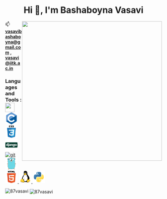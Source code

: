 <link rel="stylesheet" href="https://stackpath.bootstrapcdn.com/bootstrap/3.4.1/css/bootstrap.min.css" integrity="sha384-HSMxcRTRxnN+Bdg0JdbxYKrThecOKuH5zCYotlSAcp1+c8xmyTe9GYg1l9a69psu" crossorigin="anonymous">
<h1 align="center">Hi 👋, I'm Bashaboyna Vasavi</h1>

<!-- <p align="left"> <img src="https://komarev.com/ghpvc/?username=87vasavi&label=Profile%20views&color=0e75b6&style=flat" alt="87vasavi" /> </p> -->
<img src="https://media3.giphy.com/media/GFYN5gdIeNIi8RDaI3/giphy.gif?cid=790b761128d4afe322901693200b0484e0ad9d95592eefbe&rid=giphy.gif&ct=s" width="450" height="450" align="right" />

📫 **vasavibashaboyna@gmail.com , vasavi@iitk.ac.in**

<h3 > Languages and Tools : 
  <img src="https://cdn-icons-png.flaticon.com/512/2920/2920244.png" width="30px" height="30px" align="left"/>
</h3>

<p align="left"> <a href="https://www.cprogramming.com/" target="_blank"> <img src="https://raw.githubusercontent.com/devicons/devicon/master/icons/c/c-original.svg" alt="c" width="40" height="40"/> </a> <a href="https://www.w3schools.com/css/" target="_blank"> <img src="https://raw.githubusercontent.com/devicons/devicon/master/icons/css3/css3-original-wordmark.svg" alt="css3" width="40" height="40"/> </a> <a href="https://www.djangoproject.com/" target="_blank"> <img src="https://raw.githubusercontent.com/devicons/devicon/master/icons/django/django-original.svg" alt="django" width="40" height="40"/> </a> <a href="https://git-scm.com/" target="_blank"> <img src="https://www.vectorlogo.zone/logos/git-scm/git-scm-icon.svg" alt="git" width="40" height="40"/> </a> <a href="https://golang.org" target="_blank"> <img src="https://raw.githubusercontent.com/devicons/devicon/master/icons/go/go-original.svg" alt="go" width="40" height="40"/> </a> <a href="https://www.w3.org/html/" target="_blank"> <img src="https://raw.githubusercontent.com/devicons/devicon/master/icons/html5/html5-original-wordmark.svg" alt="html5" width="40" height="40"/> </a> <a href="https://www.linux.org/" target="_blank"> <img src="https://raw.githubusercontent.com/devicons/devicon/master/icons/linux/linux-original.svg" alt="linux" width="40" height="40"/> </a> <a href="https://www.python.org" target="_blank"> <img src="https://raw.githubusercontent.com/devicons/devicon/master/icons/python/python-original.svg" alt="python" width="40" height="40"/> </a> </p>

<p><img align="left" src="https://github-readme-stats.vercel.app/api/top-langs?username=87vasavi&show_icons=true&locale=en&layout=compact" alt="87vasavi" /></p>

<p>&nbsp;<img align="center" src="https://github-readme-stats.vercel.app/api?username=87vasavi&show_icons=true&locale=en" alt="87vasavi" /></p>

